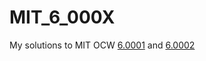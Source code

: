 # MIT_6_000X
My solutions to MIT OCW [6.0001](https://ocw.mit.edu/courses/electrical-engineering-and-computer-science/6-0001-introduction-to-computer-science-and-programming-in-python-fall-2016/)
and [6.0002](https://ocw.mit.edu/courses/electrical-engineering-and-computer-science/6-0002-introduction-to-computational-thinking-and-data-science-fall-2016/)
